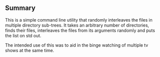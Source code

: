 ## Summary

This is a simple command line utility that randomly interleaves the files in multiple directory sub-trees. It takes an arbitrary number of directories, finds their files, interleaves the files from its arguments randomly and puts the list on std out.

The intended use of this was to aid in the binge watching of multiple tv shows at the same time.
